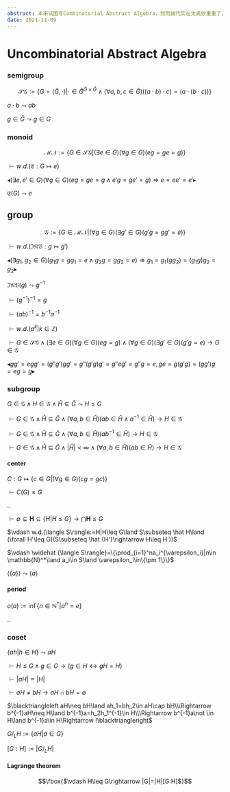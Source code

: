 ```yaml
---
abstract: 本来试图写Combinatorial Abstract Algebra，然而抽代实在太奥妙重重了，于是在弃疗后笔记变成了现在的样子。
date: 2021-11-09
---
```


# Uncombinatorial Abstract Algebra

### semigroup

$$\mathscr{SG}:=\{G=\langle\hat G,\cdot\rangle|\cdot \in {\hat G}^{\hat G\times \hat G}\land(\forall a,b,c\in \hat G)((a\cdot b)\cdot c)=(a\cdot(b\cdot c))\}$$

$a\cdot b\leadsto ab$

$g\in\hat G\leadsto g\in G$

### monoid

$$\mathscr{MN}:=\{G\in \mathscr{SG}|(\exists e\in G)(\forall g\in G)(eg=ge=g)\}$$

$\vdash w.d.(\mathfrak{E}:G\mapsto e)$

$\blacktriangleleft (\exists e,e'\in G)(\forall g\in G)(eg=ge=g\land e'g=ge'=g)\Rightarrow e=ee'=e'\blacktriangleright$

$\mathfrak{E}(G)\leadsto e$

## group

$$\mathscr{G}:=\{G\in \mathscr{MN}|(\forall g\in G)(\exists g'\in G)(g'g=gg'=e)\}$$

$\vdash w.d.(\mathfrak{INV}:g\mapsto g')$

$\blacktriangleleft (\exists g_1,g_2\in G)(g_1g=gg_1=e\land g_2g=gg_2=e)\Rightarrow g_1=g_1(gg_2)=(g_1g)g_2=g_2\blacktriangleright$

$\mathfrak{INV}(g)\leadsto g^{-1}$

$\vdash (g^{-1})^{-1}=g$

$\vdash (ab)^{-1}=b^{-1}a^{-1}$

$\vdash w.d.(a^k|k\in \mathbb{Z})$

$\vdash G\in \mathscr{SG}\land (\exists e\in G)(\forall g\in G)(eg=g)\land (\forall g\in G)(\exists g'\in G)(g'g=e)\rightarrow G\in \mathscr{G}$

$\blacktriangleleft gg'=egg'=(g''g')gg'=g''(g'g)g'=g''eg'=g''g=e,ge=g(g'g)=(gg')g=eg=g\blacktriangleright$

### subgroup

$G\in\mathscr{G}\land H\in \mathscr{G}\land\hat H\subseteq \hat G\leadsto H\leq G$

$\vdash G\in \mathscr{G}\land \hat H\subseteq \hat G\land (\forall a,b\in \hat H)(ab\in \hat H\land a^{-1}\in \hat H)\rightarrow H\in \mathscr{G}$

$\vdash G\in \mathscr{G}\land \hat H\subseteq \hat G\land (\forall a,b\in \hat H)(ab^{-1}\in \hat H)\rightarrow H\in \mathscr{G}$

$\vdash G\in \mathscr{G}\land \hat H\subseteq \hat G\land|\hat H|<\infty\land (\forall a,b\in \hat H)(ab\in \hat H)\rightarrow H\in \mathscr{G}$

#### center
$C:G\mapsto \{c\in G|(\forall g\in G)(cg=gc)\}$

$\vdash C(G)\leq G$

..

$\vdash \emptyset\subsetneq \mathbf{H}\subseteq \{H|H\leq G\}\rightarrow \bigcap\mathbf{H}\leq G$

$\vdash w.d.(\langle S\rangle:=H|H\leq G\land S\subseteq \hat H\land (\forall H'\leq G)(S\subseteq \hat {H'}\rightarrow H\leq H'))$

$\vdash \widehat {\langle S\rangle}=\{\prod_{i=1}^na_i^{\varepsilon_i}|n\in \mathbb{N}^*\land a_i\in S\land \varepsilon_i\in\{\pm 1\}\}$

$\langle\{a\}\rangle\leadsto \langle a\rangle$

#### period
$o(a):=\inf\{n\in \mathbb{N}^*|a^n=e\}$

..

### coset

$\{ah|h\in H\}\leadsto aH$

$\vdash H\leq G\land g\in G\rightarrow(g\in H\leftrightarrow gH=H)$

$\vdash |aH|=|H|$

$\vdash aH\neq bH\rightarrow aH\cap bH=\emptyset$

$\blacktriangleleft aH\neq bH\land ah_1=bh_2\in aH\cap bH\\\Rightarrow b^{-1}aH\neq H\land b^{-1}a=h_2h_1^{-1}\in H\\\Rightarrow b^{-1}a\not \in H\land b^{-1}a\in H\Rightarrow !\blacktriangleright$

$G/_LH:=\{aH|a\in G\}$

$[G:H]:=|G/_LH|$

#### Lagrange theorem
$$\fbox{$\vdash H\leq G\rightarrow |G|=|H|[G:H]$}$$